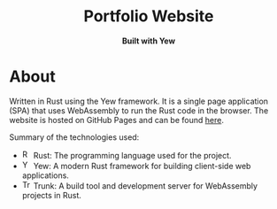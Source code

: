 <div style="text-align:center;">
    <h1> Portfolio Website </h1>
    <p> 
        <strong> Built with Yew </strong>
    </p>
</div>

# About
Written in Rust using the Yew framework. It is a single page application (SPA) that uses WebAssembly to run the Rust code in the browser. The website is hosted on GitHub Pages and can be found [here](https://henmmi.github.io/dev-portfolio/ ).

Summary of the technologies used:
- <a href="https://www.rust-lang.org/"><img src="https://rustacean.net/assets/rustacean-orig-noshadow.svg" width="16" height="16" alt="Rust Logo"></a> Rust: The programming language used for the project.
- <a href="https://yew.rs/"><img src="https://yew.rs/img/logo.png" width="16" height="16" alt="Yew Logo"></a> Yew: A modern Rust framework for building client-side web applications.
- <a href="https://trunkrs.dev/"><img src="https://trunkrs.dev/rustacean-flat-happy.svg" width="16" height="16" alt="Trunk Logo"></a> Trunk: A build tool and development server for WebAssembly projects in Rust.